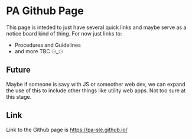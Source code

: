 # PA Github Page

This page is inteded to just have several quick links and maybe serve as a notice board kind of thing. For now just links to:

- Procedures and Guidelines
- and more TBC ⚆_⚆

## Future

Maybe if someone is savy with JS or someother web dev, we can expand the use of this to include other things like utility web apps. Not too sure at this stage.

## Link

Link to the Github page is <https://pa-sle.github.io/>
